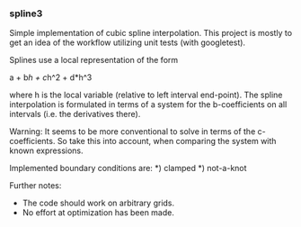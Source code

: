 ### spline3

Simple implementation of cubic spline interpolation. This project is mostly to get an idea of the workflow utilizing unit tests (with googletest).

Splines use a local representation of the form

a + b*h + c*h^2 + d*h^3

where h is the local variable (relative to left interval end-point). The spline interpolation is formulated in terms of a system for the b-coefficients on all intervals (i.e. the derivatives there).

Warning: It seems to be more conventional to solve in terms of the c-coefficients. So take this into account, when comparing the system with known expressions. 

Implemented boundary conditions are:
*) clamped
*) not-a-knot

Further notes:
- The code should work on arbitrary grids.
- No effort at optimization has been made.